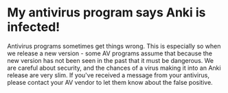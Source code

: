 # My antivirus program says Anki is infected!

Antivirus programs sometimes get things wrong. This is especially so when we
release a new version - some AV programs assume that because the new version has
not been seen in the past that it must be dangerous. We are careful about
security, and the chances of a virus making it into an Anki release are very
slim. If you've received a message from your antivirus, please contact your AV
vendor to let them know about the false positive.
